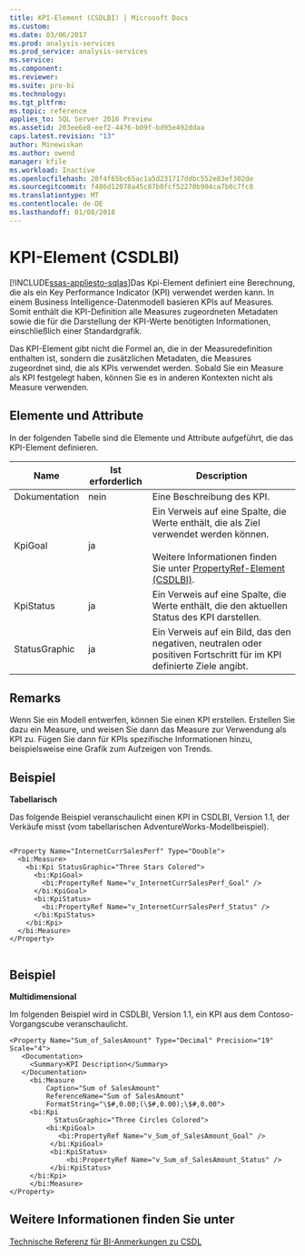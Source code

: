 ```yaml
---
title: KPI-Element (CSDLBI) | Microsoft Docs
ms.custom: 
ms.date: 03/06/2017
ms.prod: analysis-services
ms.prod_service: analysis-services
ms.service: 
ms.component: 
ms.reviewer: 
ms.suite: pro-bi
ms.technology: 
ms.tgt_pltfrm: 
ms.topic: reference
applies_to: SQL Server 2016 Preview
ms.assetid: 203ee6e8-eef2-4476-b09f-bd95e492ddaa
caps.latest.revision: "13"
author: Minewiskan
ms.author: owend
manager: kfile
ms.workload: Inactive
ms.openlocfilehash: 28f4f65bc65ac1a5d231717ddbc552e83ef302de
ms.sourcegitcommit: f486d12078a45c87b0fcf52270b904ca7b0c7fc8
ms.translationtype: MT
ms.contentlocale: de-DE
ms.lasthandoff: 01/08/2018
---
```

# <a name="kpi-element-csdlbi"></a>KPI-Element (CSDLBI)
[!INCLUDE[ssas-appliesto-sqlas](../../../includes/ssas-appliesto-sqlas.md)]Das Kpi-Element definiert eine Berechnung, die als ein Key Performance Indicator (KPI) verwendet werden kann. In einem Business Intelligence-Datenmodell basieren KPIs auf Measures. Somit enthält die KPI-Definition alle Measures zugeordneten Metadaten sowie die für die Darstellung der KPI-Werte benötigten Informationen, einschließlich einer Standardgrafik.  
  
 Das KPI-Element gibt nicht die Formel an, die in der Measuredefinition enthalten ist, sondern die zusätzlichen Metadaten, die Measures zugeordnet sind, die als KPIs verwendet werden. Sobald Sie ein Measure als KPI festgelegt haben, können Sie es in anderen Kontexten nicht als Measure verwenden.  
  
## <a name="elements-and-attributes"></a>Elemente und Attribute  
 In der folgenden Tabelle sind die Elemente und Attribute aufgeführt, die das KPI-Element definieren.  
  
|Name|Ist erforderlich|Description|  
|----------|-----------------|-----------------|  
|Dokumentation|nein|Eine Beschreibung des KPI.|  
|KpiGoal|ja|Ein Verweis auf eine Spalte, die Werte enthält, die als Ziel verwendet werden können.<br /><br /> Weitere Informationen finden Sie unter [PropertyRef-Element &#40;CSDLBI&#41;](../../../analysis-services/tabular-model-programming-compatibility-levels-1050-1103/conceptual-schema-definition-language-csdl/propertyref-element-csdlbi.md).|  
|KpiStatus|ja|Ein Verweis auf eine Spalte, die Werte enthält, die den aktuellen Status des KPI darstellen.|  
|StatusGraphic|ja|Ein Verweis auf ein Bild, das den negativen, neutralen oder positiven Fortschritt für im KPI definierte Ziele angibt.|  
  
## <a name="remarks"></a>Remarks  
 Wenn Sie ein Modell entwerfen, können Sie einen KPI erstellen. Erstellen Sie dazu ein Measure, und weisen Sie dann das Measure zur Verwendung als KPI zu. Fügen Sie dann für KPIs spezifische Informationen hinzu, beispielsweise eine Grafik zum Aufzeigen von Trends.  
  
## <a name="example"></a>Beispiel  
 **Tabellarisch**  
  
 Das folgende Beispiel veranschaulicht einen KPI in CSDLBI, Version 1.1, der Verkäufe misst (vom tabellarischen AdventureWorks-Modellbeispiel).  
  
```  
  
<Property Name="InternetCurrSalesPerf" Type="Double">  
  <bi:Measure>  
    <bi:Kpi StatusGraphic="Three Stars Colored">  
      <bi:KpiGoal>  
        <bi:PropertyRef Name="v_InternetCurrSalesPerf_Goal" />  
      </bi:KpiGoal>  
      <bi:KpiStatus>  
        <bi:PropertyRef Name="v_InternetCurrSalesPerf_Status" />  
      </bi:KpiStatus>  
    </bi:Kpi>  
  </bi:Measure>  
</Property>  
  
```  
  
## <a name="example"></a>Beispiel  
 **Multidimensional**  
  
 Im folgenden Beispiel wird in CSDLBI, Version 1.1, ein KPI aus dem Contoso-Vorgangscube veranschaulicht.  
  
```  
<Property Name="Sum_of_SalesAmount" Type="Decimal" Precision="19" Scale="4">  
   <Documentation>  
     <Summary>KPI Description</Summary>  
   </Documentation>  
     <bi:Measure   
         Caption="Sum of SalesAmount"   
         ReferenceName="Sum of SalesAmount"   
         FormatString="\$#,0.00;(\$#,0.00);\$#,0.00">  
     <bi:Kpi   
           StatusGraphic="Three Circles Colored">  
         <bi:KpiGoal>  
            <bi:PropertyRef Name="v_Sum_of_SalesAmount_Goal" />  
          </bi:KpiGoal>  
          <bi:KpiStatus>  
              <bi:PropertyRef Name="v_Sum_of_SalesAmount_Status" />  
          </bi:KpiStatus>  
     </bi:Kpi>  
     </bi:Measure>  
</Property>  
```  
  
## <a name="see-also"></a>Weitere Informationen finden Sie unter  
 [Technische Referenz für BI-Anmerkungen zu CSDL](../../../analysis-services/tabular-model-programming-compatibility-levels-1050-1103/conceptual-schema-definition-language-csdl/technical-reference-for-bi-annotations-to-csdl.md)  
  
  
